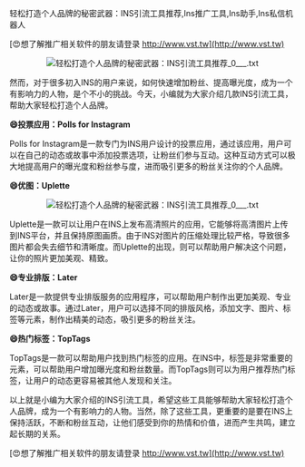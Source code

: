 轻松打造个人品牌的秘密武器：INS引流工具推荐,Ins推广工具,Ins助手,Ins私信机器人

[😍想了解推广相关软件的朋友请登录 http://www.vst.tw](http://www.vst.tw)

 <center><img src="https://vst.tw/MP4/tuiguang/png/7.png" alt="轻松打造个人品牌的秘密武器：INS引流工具推荐_0___.txt"></center>

然而，对于很多初入INS的用户来说，如何快速增加粉丝、提高曝光度，成为一个有影响力的人物，是个不小的挑战。今天，小编就为大家介绍几款INS引流工具，帮助大家轻松打造个人品牌。

**😄投票应用：Polls for Instagram**

Polls for Instagram是一款专门为INS用户设计的投票应用，通过该应用，用户可以在自己的动态或故事中添加投票选项，让粉丝们参与互动。这种互动方式可以极大地提高用户的曝光度和粉丝参与度，进而吸引更多的粉丝关注你的个人品牌。

**😄优图：Uplette**

 <center><img src="https://vst.tw/MP4/tuiguang/png/5.png" alt="轻松打造个人品牌的秘密武器：INS引流工具推荐_0___.txt"></center>

Uplette是一款可以让用户在INS上发布高清照片的应用，它能够将高清图片上传到INS平台，并且保持原图画质。由于INS对图片的压缩处理比较严格，导致很多图片都会失去细节和清晰度。而Uplette的出现，则可以帮助用户解决这个问题，让你的照片更加美观、精致。

**😄专业排版：Later**

Later是一款提供专业排版服务的应用程序，可以帮助用户制作出更加美观、专业的动态或故事。通过Later，用户可以选择不同的排版风格，添加文字、图片、标签等元素，制作出精美的动态，吸引更多的粉丝关注。

**😄热门标签：TopTags**

TopTags是一款可以帮助用户找到热门标签的应用。在INS中，标签是非常重要的元素，可以帮助用户增加曝光度和粉丝数量。而TopTags则可以为用户推荐热门标签，让用户的动态更容易被其他人发现和关注。

以上就是小编为大家介绍的INS引流工具，希望这些工具能够帮助大家轻松打造个人品牌，成为一个有影响力的人物。当然，除了这些工具，更重要的是要在INS上保持活跃，不断和粉丝互动，让他们感受到你的热情和价值，进而产生共鸣，建立起长期的关系。

[😍想了解推广相关软件的朋友请登录 http://www.vst.tw](http://www.vst.tw)



